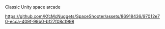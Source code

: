 Classic Unity space arcade




https://github.com/KfcMcNuggets/SpaceShooter/assets/86918436/97012e70-ecca-409f-99b0-bf27f08c1998

